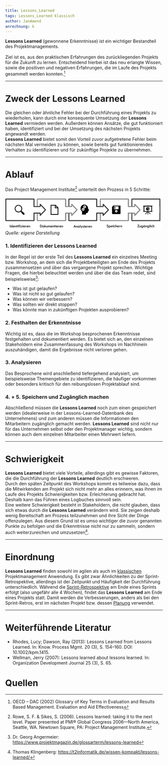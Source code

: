 ```yaml
---
title: Lessons_Learned
tags: Lessons_Learned klassisch
author: JanAmend
anrechnung: k 
---
```


<b>Lessons Learned</b> (gewonnene Erkenntnisse) ist ein wichtiger Bestandteil des Projektmanagements. <br><br>
Ziel ist es, aus den praktischen Erfahrungen des zurückliegenden Projekts für die Zukunft zu lernen. 
Entscheidend hierbei ist das neu erlangte Wissen, sowie die positiven und negativen Erfahrungen, die im Laufe des Projekts gesammelt werden konnten.[^1] <hr>


# Zweck der Lessons Learned 

Die gleichen oder ähnliche Fehler bei der Durchführung eines Projekts zu wiederholen, kann durch eine konsequente Umsetzung der <b>Lessons Learned</b> vermieden werden. Außerdem können Ansätze, die gut funktioniert haben, identifiziert und bei der Umsetzung des nächsten Projekts angewandt werden.<br> <b>Lessons Learned</b> bietet somit den Vorteil zuvor aufgetretene Fehler beim nächsten Mal vermeiden zu können, sowie bereits gut funktionierendes Verhalten zu identifizieren und für zukünftige Projekte zu übernehmen. <hr> 


# Ablauf
Das Project Management Institute[^2] unterteilt den Prozess in 5 Schritte: <br>
<br> ![Ablauf](Lessons_Learned/Bild1.png)
_Quelle: eigene Darstellung_  

### 1. Identifizieren der Lessons Learned

In der Regel ist der erste Teil des <b>Lessons Learned</b> ein einzelnes Meeting bzw. Workshop, an dem sich die Projektbeteiligten am Ende des Projekts zusammensetzen und über das vergangene Projekt sprechen. Wichtige Fragen, die hierbei beleuchtet werden und über die das Team redet, sind beispielsweise[^3]: <br> 
- Was ist gut gelaufen? <br>
- Was ist nicht so gut gelaufen? <br>
- Was können wir verbessern? <br>
- Was sollten wir direkt stoppen? <br>
- Was könnte man in zukünftigen Projekten ausprobieren? <br>

### 2. Festhalten der Erkenntnisse
Wichtig ist es, dass die im Workshop besprochenen Erkenntnisse festgehalten und dokumentiert werden. Es bietet sich an, den einzelnen Stakeholdern eine Zusammenfassung des Workshops im Nachhinein auszuhändigen, damit die Ergebnisse nicht verloren gehen. 

### 3. Analysieren 
Das Besprochene wird anschließend tiefergehend analysiert, um beispielsweise Themengebiete zu identifizieren, die häufiger vorkommen oder besonders kritisch für den reibungslosen Projektablauf sind. 

### 4. + 5. Speichern und Zugänglich machen
Abschließend müssen die <b>Lessons Learned</b> noch zum einen gespeichert werden (idealerweise in der Lessons-Learned-Datenbank des Unternehmens) und zum anderen müssen die Informationen den Mitarbeitern zugänglich gemacht werden. <b>Lessons Learned</b> sind nicht nur für das Unternehmen selbst oder den Projektmanager wichtig, sondern können auch dem einzelnen Mitarbeiter einen Mehrwert liefern.  <br><hr>

# Schwierigkeit

<b>Lessons Learned</b> bietet viele Vorteile, allerdings gibt es gewisse Faktoren, die die Durchführung der <b>Lessons Learned</b> deutlich erschweren.<br>
Durch den späten Zeitpunkt des Workshops kommt es teilweise dazu, dass die Mitwirkenden am Projekt sich nicht mehr an alles erinnern, was ihnen im Laufe des Projekts Schwierigkeiten bzw. Erleichterung gebracht hat. Deshalb kann das Führen eines Logbuches sinnvoll sein. 
<br>
Eine weitere Schwierigkeit besteht in Stakeholdern, die nicht glauben, dass sich etwas durch die <b>Lessons Learned</b> verändern wird. Sie zeigen deshalb wenig Bereitschaft am Prozess teilzunehmen und ihre Sicht der Dinge offenzulegen. Aus diesem Grund ist es umso wichtiger die zuvor genannten Punkte zu befolgen und die Erkenntnisse nicht nur zu sammeln, sondern auch weiterzureichen und umzusetzen[^4]. <hr>

# Einordnung 
<b>Lessons Learned</b> finden sowohl im agilen als auch im [klassischen](https://managingprojectssuccessfully.github.io/kb/Projektmanagement.html) Projektmanagement Anwendung. Es gibt zwar Ähnlichkeiten zu der Sprint-Retrospektive, allerdings ist der Zeitpunkt und Häufigkeit der Durchführung unterschiedlich. Während die [Sprint-Retrospektive]( https://managingprojectssuccessfully.github.io/kb/Retrospective.html) am Ende eines Sprints erfolgt (also ungefähr alle 4 Wochen), findet das <b>Lessons Learned</b> am Ende eines Projekts statt. Damit werden die Verbesserungen, anders als bei den Sprint-Retros, erst im nächsten Projekt bzw. dessen [Planung](https://managingprojectssuccessfully.github.io/kb/Projektplanung.html) verwendet. <br><hr>

# Weiterführende Literatur
- Rhodes, Lucy; Dawson, Ray (2013): Lessons Learned from Lessons Learned. In: Know. Process Mgmt. 20 (3), S. 154–160. DOI: 10.1002/kpm.1415.
- Wellman, Jerry (2007): Lessons learned about lessons learned. In: Organization Development Journal 25 (3), S. 65.

# Quellen
[^1]: OECD – DAC (2002) Glossary of Key Terms in Evaluation and Results Based Management. Evaluation and Aid Effectiveness
[^2]: Rowe, S. F. & Sikes, S. (2006). Lessons learned: taking it to the next level. Paper presented at PMI® Global Congress 2006—North America, Seattle, WA. Newtown Square, PA: Project Management Institute.
[^3]: Dr. Georg Angermeier: https://www.projektmagazin.de/glossarterm/lessons-learned
[^4]: Thomas Klingenberg: https://t2informatik.de/wissen-kompakt/lessons-learned/






